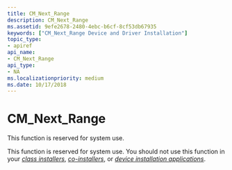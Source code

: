 ```yaml
---
title: CM_Next_Range
description: CM_Next_Range
ms.assetid: 9efe2678-2480-4ebc-b6cf-8cf53db67935
keywords: ["CM_Next_Range Device and Driver Installation"]
topic_type:
- apiref
api_name:
- CM_Next_Range
api_type:
- NA
ms.localizationpriority: medium
ms.date: 10/17/2018
---
```


# CM_Next_Range

This function is reserved for system use.

This function is reserved for system use. You should not use this function in your [*class installers*](https://msdn.microsoft.com/library/windows/hardware/ff556274#wdkgloss-class-installer), [*co-installers*](https://msdn.microsoft.com/library/windows/hardware/ff556274#wdkgloss-co-installer), or [*device installation applications*](https://msdn.microsoft.com/library/windows/hardware/ff556277#wdkgloss-device-installation-application).
